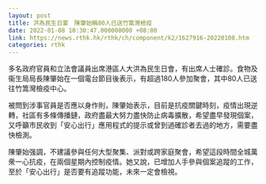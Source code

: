 ```yaml
---
layout: post
title: 洪為民生日宴　陳肇始稱80人已送竹篙灣檢疫
date: 2022-01-08 10:30:47.000000000 +08:00
link: https://news.rthk.hk/rthk/ch/component/k2/1627916-20220108.htm
categories: rthk
---
```


多名政府官員和立法會議員出席港區人大洪為民生日會，有出席人士確診。食物及衞生局局長陳肇始在一個電台節目後表示，有超過180人參加聚會，其中80人已送往竹篙灣檢疫中心。

被問到涉事官員是否應以身作則，陳肇始表示，目前是抗疫關鍵時刻，疫情出現逆轉，社區有多條傳播鏈，政府盡最大努力盡快防止病毒擴散，希望盡早發現個案，又呼籲市民收到「安心出行」應用程式的提示或曾到過確診者去過的地方，需要盡快檢測。

陳肇始强調，不建議參與任何大型聚集、派對或跨家庭聚會，希望這段時間全城萬衆一心抗疫，在兩個星期內控制疫情。她又說，已增加人手參與個案追蹤的工作，至於「安心出行」是否要有追蹤功能，未來一定會檢視。
